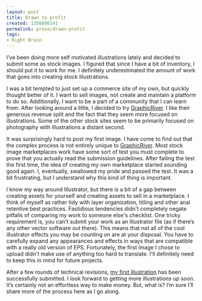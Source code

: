 ```yaml
---
layout: post
title: Drawn to profit
created: 1356896141
permalink: prose/drawn-profit
tags:
- Right Brain
---
```

I’ve been doing more self motivated illustrations lately and decided to submit some as stock images. I figured that since I have a bit of inventory, I should put it to work for me. I definitely underestimated the amount of work that goes into creating stock illustrations.

I was a bit tempted to just set up a commerce site of my own, but quickly thought better of it. I want to sell images, not create and maintain a platform to do so. Additionally, I want to be a part of a community that I can learn from. After looking around a little, I decided to try [GraphicRiver](http://graphicriver.net/?ref=RyanParsley). I like their generous revenue split and the fact that they seem more focused on illustrations. Some of the other stock sites seem to be primarily focused on photography with Illustrations a distant second.

It was surprisingly hard to post my first image. I have come to find out that the complex process is not entirely unique to [GraphicRiver](http://graphicriver.net/?ref=RyanParsley). Most stock image marketplaces work have some sort of test you must complete to prove that you actually read the submission guidelines. After failing the test the first time, the idea of creating my own marketplace started sounding good again. I, eventually,  swallowed my pride and passed the test. It was a bit frustrating, but I understand why this kind of thing is important.

I know my way around Illustrator, but there is a bit of a gap between creating assets for yourself and creating assets to sell in a marketplace. I think of myself as rather tidy with layer organization, titling and other anal retentive best practices. Fastidious tendencies didn't completely negate pitfalls of comparing my work to someone else's checklist. One tricky requirement is, you can’t submit your work as an Illustrator file (as if there’s any other vector software out there). This means that not all of the cool illustrator effects you may be counting on are at your disposal. You have to carefully expand any appearances and effects in ways that are compatible with a really old version of EPS. Fortunately, the first image I chose to upload didn't make use of anything too hard to translate. I'll definitely need to keep this in mind for future projects.

After a few rounds of technical revisions, [my first illustration](http://graphicriver.net/item/lady-guitarist/3673345?ref=RyanParsley) has been successfully submitted. I look forward to getting more illustrations up soon.  It’s certainly not an effortless way to make money. But, what is? I’m sure I’ll share more of the process here as I go along.

